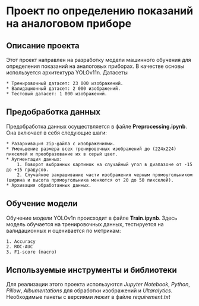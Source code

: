 # Проект по определению показаний на аналоговом приборе
## Описание проекта
Этот проект направлен на разработку модели машинного обучения для определения показаний на аналоговых приборах. В качестве основы используется архитектура YOLOv11n.
Датасеты

    * Тренировочный датасет: 23 000 изображений.
    * Валидационный датасет: 2 000 изображений.
    * Тестовый датасет: 1 000 изображений.

## Предобработка данных
Предобработка данных осуществляется в файле **Preprocessing.ipynb**. Она включает в себя следующие шаги:

    * Разархивация zip-файла с изображениями.
    * Уменьшение размера всех тренировочных изображений до (224x224) пикселей и преобразование их в серый цвет.
    * Аугментация данных:
        1. Поворот выбранных картинок на случайный угол в диапазоне от -15 до +15 градусов.
        2. Случайное закрашивание части изображения черным прямоугольником (ширина и высота прямоугольника меняются от 20 до 50 пикселей).
    * Архивация обработанных данных.

## Обучение модели
Обучение модели YOLOv1n происходит в файле **Train.ipynb**. Здесь модель обучается на тренировочных данных, тестируется на валидационных и оценивается по метрикам:

    1. Accuracy
    2. ROC-AUC
    3. F1-score (macro)

## Используемые инструменты и библиотеки
Для реализации этого проекта используются *Jupyter Notebook*, *Python*, *Pillow*, *Albumentations* для обработки изображений и *Ultaralytics*. Необходимые пакеты с версиями лежит в файле *requirement.txt* 


